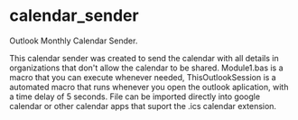 # calendar_sender
Outlook Monthly Calendar Sender.

This calendar sender was created to send the calendar with all details in organizations that don't allow the calendar to be shared. 
Module1.bas is a macro that you can execute whenever needed, ThisOutlookSession is a automated macro that runs whenever you open the outlook aplication, with a time delay of 5 seconds.
File can be imported directly into google calendar or other calendar apps that suport the .ics calendar extension.
